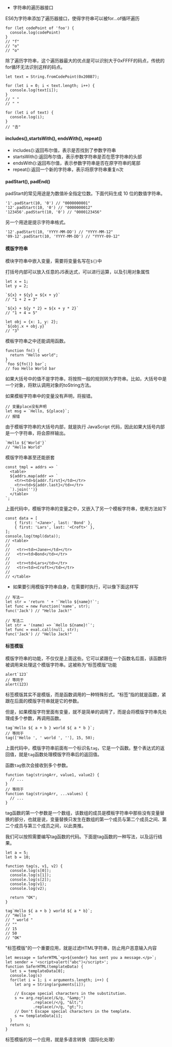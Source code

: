 * 字符串的遍历器接口

ES6为字符串添加了遍历器接口，使得字符串可以被for...of循环遍历
```
for (let codePoint of 'foo') {
  console.log(codePoint)
}
// "f"
// "o"
// "o"
```
除了遍历字符串，这个遍历器最大的优点是可以识别大于0xFFFF的码点，传统的for循环无法识别这样的码点。
```
let text = String.fromCodePoint(0x20BB7);

for (let i = 0; i < text.length; i++) {
  console.log(text[i]);
}
// " "
// " "

for (let i of text) {
  console.log(i);
}
// "𠮷"
```
#### includes(),startsWith(), endsWith(), repeat()

* includes():返回布尔值，表示是否找到了参数字符串
* startsWith():返回布尔值，表示参数字符串是否在愿字符串的头部
* endsWith():返回布尔值，表示参数字符串是否在原字符串的尾部
* repeat():返回一个新的字符串，表示将原字符串重复n次

#### padStart(), padEnd()
padStart的常见用途是为数值补全指定位数。下面代码生成 10 位的数值字符串。
```
'1'.padStart(10, '0') // "0000000001"
'12'.padStart(10, '0') // "0000000012"
'123456'.padStart(10, '0') // "0000123456"
```
另一个用途是提示字符串格式。
```
'12'.padStart(10, 'YYYY-MM-DD') // "YYYY-MM-12"
'09-12'.padStart(10, 'YYYY-MM-DD') // "YYYY-09-12"
```
#### 模版字符串
模块字符串中嵌入变量，需要将变量名写在`${}`中

打括号内部可以放入任意的JS表达式，可以进行运算，以及引用对象属性
```
let x = 1;
let y = 2;

`${x} + ${y} = ${x + y}`
// "1 + 2 = 3"

`${x} + ${y * 2} = ${x + y * 2}`
// "1 + 4 = 5"

let obj = {x: 1, y: 2};
`${obj.x + obj.y}`
// "3"
```
模板字符串之中还能调用函数。
```
function fn() {
  return "Hello world";
}
`foo ${fn()} bar`;
// foo Hello World bar
```
如果大括号中的值不是字符串，将按照一般的规则转为字符串。比如，大括号中是一个对象，将默认调用对象的toString方法。

如果模板字符串中的变量没有声明，将报错。
```
// 变量place没有声明
let msg = `Hello, ${place}`;
// 报错
```
由于模板字符串的大括号内部，就是执行 JavaScript 代码，因此如果大括号内部是一个字符串，将会原样输出。
```
`Hello ${'World'}`
// "Hello World"
```
模版字符串甚至还能嵌套
```
const tmpl = addrs => `
  <table>
  ${addrs.map(addr => `
    <tr><td>${addr.first}</td></tr>
    <tr><td>${addr.last}</td></tr>
  `).join('')}
  </table>
`;
```
上面代码中，模板字符串的变量之中，又嵌入了另一个模板字符串，使用方法如下
```
const data = [
    { first: '<Jane>', last: 'Bond' },
    { first: 'Lars', last: '<Croft>' },
];
console.log(tmpl(data));
// <table>
//
//   <tr><td><Jane></td></tr>
//   <tr><td>Bond</td></tr>
//
//   <tr><td>Lars</td></tr>
//   <tr><td><Croft></td></tr>
//
// </table>
```
* 如果要引用模版字符串自身，在需要时执行，可以像下面这样写
```
// 写法一
let str = 'return ' + '`Hello ${name}!`';
let func = new Function('name', str);
func('Jack') // "Hello Jack!"

// 写法二
let str = '(name) => `Hello ${name}!`';
let func = eval.call(null, str);
func('Jack') // "Hello Jack!"
```
#### 标签模版
模版字符串的功能，不仅仅是上面这些。它可以紧跟在一个函数名后面，该函数将被调用来处理这个模版字符串。这被称为“标签模版”功能
```
alert`123`
// 等同于
alert(123)
```
标签模版其实不是模版，而是函数调用的一种特殊形式。“标签”指的就是函数，紧跟在后面的模版字符串就是它的参数。

但是，如果模版字符里面有变量，就不是简单的调用了，而是会将模版字符串先处理成多个参数，再调用函数。
```
tag`Hello ${ a + b } world ${ a * b }`;
// 等同于
tag(['Hello ', ' world ', ''], 15, 50);
```
上面代码中，模版字符串前面有一个标识名`tag`，它是一个函数。整个表达式的返回值，就是`tag`函数处理模版字符串后的返回值。

函数`tag`依次会接收到多个参数。
```
function tag(stringArr, value1, value2) {
  // ...
}
// 等同于
function tag(stringArr, ...values) {
  // ...
}
```
tag函数的第一个参数是一个数组，该数组的成员是模板字符串中那些没有变量替换的部分，也就是说，变量替换只发生在数组的第一个成员与第二个成员之间、第二个成员与第三个成员之间，以此类推。

我们可以按照需要编写tag函数的代码。下面是tag函数的一种写法，以及运行结果。
```
let a = 5;
let b = 10;

function tag(s, v1, v2) {
  console.log(s[0]);
  console.log(s[1]);
  console.log(s[2]);
  console.log(v1);
  console.log(v2);

  return "OK";
}

tag`Hello ${ a + b } world ${ a * b}`;
// "Hello "
// " world "
// ""
// 15
// 50
// "OK"
```
"标签模版"的一个重要应用，就是过滤HTML字符串，防止用户恶意输入内容
```
let message = SaferHTML`<p>${sender} has sent you a message.</p>`;
let sender = '<script>alert("abc")</script>';
function SaferHTML(templateData) {
  let s = templateData[0];
  console.log(s)
  for(let i = 1; i < arguments.length; i++) {
    let arg = String(arguments[i]);

    // Escape special characters in the substitution.
    s += arg.replace(/&/g, "&amp;")
            .replace(/</g, "&lt;")
            .replace(/>/g, "gt;");
    // Don't Escape special characters in the template.
    s += templateData[i];
  }
  return s;
}
```
标签模版的另一个应用，就是多语言转换（国际化处理）
